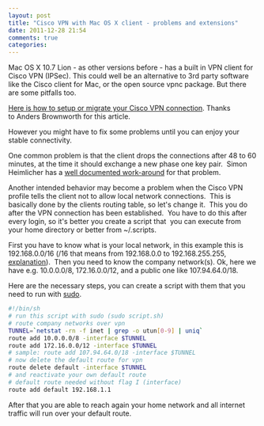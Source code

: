 ```yaml
---
layout: post
title: "Cisco VPN with Mac OS X client - problems and extensions"
date: 2011-12-28 21:54
comments: true
categories: 
---
```

Mac OS X 10.7 Lion - as other versions before - has a built in VPN client for Cisco VPN (IPSec). This could well be an alternative to 3rd party software like the Cisco client for Mac, or the open source vpnc package. But there are some pitfalls too.

<a title="Setup Cisco VPN on Mac OS X" href="http://anders.com/guides/native-cisco-vpn-on-mac-os-x/" target="_blank">Here is how to setup or migrate your Cisco VPN connection</a>. Thanks to Anders Brownworth for this article.

However you might have to fix some problems until you can enjoy your stable connectivity.

One common problem is that the client drops the connections after 48 to 60 minutes, at the time it should exchange a new phase one key pair.  Simon Heimlicher has a <a title="Work around for Cisco VPN disconnection on Mac OS X" href="http://simon.heimlicher.com/articles/2011/03/17/cisco-vpn-10.6.0-3/" target="_blank">well documented work-around</a> for that problem.

Another intended behavior may become a problem when the Cisco VPN profile tells the client not to allow local network connections.  This is basically done by the clients routing table, so let's change it.  This you do after the VPN connection has been established.  You have to do this after every login, so it's better you create a script that  you can execute from your home directory or better from ~/.scripts.

First you have to know what is your local network, in this example this is 192.168.0.0/16 (/16 that means from 192.168.0.0 to 192.168.255.255, <a title="Wikipedia: reserved IP addresses" href="http://en.wikipedia.org/wiki/Reserved_IP_addresses#Reserved_IPv4_addresses" target="_blank">explanation</a>).  Then you need to know the company network(s). Ok, here we have e.g. 10.0.0.0/8, 172.16.0.0/12, and a public one like 107.94.64.0/18.

Here are the necessary steps, you can create a script with them that you need to run with <a title="Sudo" href="http://en.wikipedia.org/wiki/Sudo" target="_blank">sudo</a>.

``` bash Reset VPN routing
#!/bin/sh
# run this script with sudo (sudo script.sh)
# route company networks over vpn
TUNNEL=`netstat -rn -f inet | grep -o utun[0-9] | uniq`
route add 10.0.0.0/8 -interface $TUNNEL
route add 172.16.0.0/12 -interface $TUNNEL
# sample: route add 107.94.64.0/18 -interface $TUNNEL
# now delete the default route for vpn
route delete default -interface $TUNNEL
# and reactivate your own default route
# default route needed without flag I (interface)
route add default 192.168.1.1
```

After that you are able to reach again your home network and all internet traffic will run over your default route.
